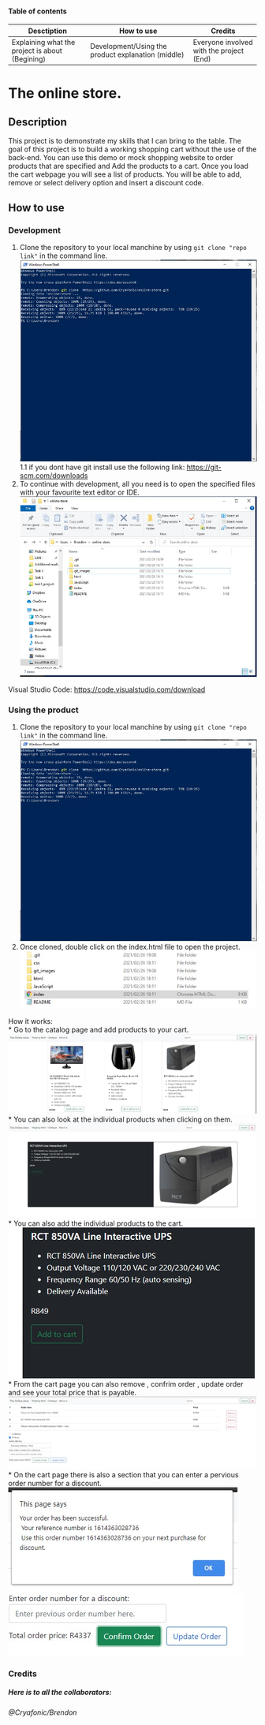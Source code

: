 
#### Table of contents

Desctiption | How to use | Credits
-|-|-
Explaining what the project is about (Begining) | Development/Using the product explanation (middle) | Everyone involved with the project (End)

# The online store.

## Description

This project is to demonstrate my skills that I can bring to the table. The goal of this project is to build a working shopping cart without the use of the back-end.
You can use this demo or mock shopping website to order products that are specified and Add the products to a cart. Once you load the cart webpage you will see a list of products. You will be able to add, remove or select delivery option and insert a discount code.

## How to use

### Development

1. Clone the repository to your local manchine by using ```git clone "repo link"``` in the command line.
    ![clone](/git_images/clone.jpg)  
  1.1 if you dont have git install use the following link: https://git-scm.com/downloads  
2. To continue with development, all you need is to open the specified files with your favourite text editor or IDE.  
    ![project_files](/git_images/project_files.jpg)  

Visual Studio Code: https://code.visualstudio.com/download  

### Using the product

1. Clone the repository to your local manchine by using ```git clone "repo link"``` in the command line.  
  ![clone](/git_images/clone.jpg)  
2. Once cloned, double click on the index.html file to open the project.  
  ![launch the project](/git_images/launch_the_project.jpg)  

 How it works:  
    * Go to the catalog page and add products to your cart.  
      ![catalog](/git_images/catalog.jpg)  
    * You can also look at the individual products when clicking on them.  
      ![individual product](/git_images/individual_product.jpg)  
    * You can also add the individual products to the cart.  
      ![product add cart](/git_images/product_add_cart.jpg)  
    * From the cart page you can also remove , confrim order , update order and see your total price that is payable.  
      ![cart](/git_images/cart.jpg)  
    * On the cart page there is also a section that you can enter a pervious order number for a discount.  
      ![order number](/git_images/order_number.jpg)  
      ![enter number field](/git_images/enter_number_field.jpg)  
      
### Credits

##### Here is to all the collaborators:
  ###### @Cryafonic/Brendon 
